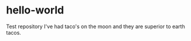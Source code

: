 hello-world
===========

Test repository
I've had taco's on the moon and they are superior to earth tacos.
